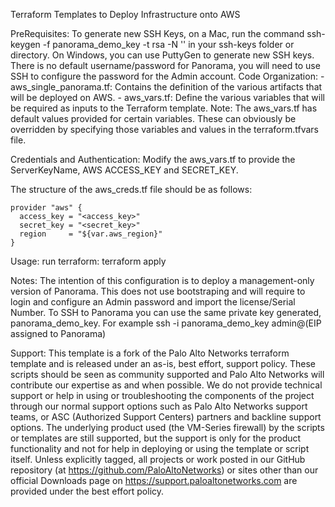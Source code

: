 Terraform Templates to Deploy Infrastructure onto AWS

PreRequisites:
To generate new SSH Keys, on a Mac, run the command ssh-keygen -f panorama_demo_key -t rsa -N '' in your ssh-keys folder or directory. On Windows, you can use PuttyGen to generate new SSH keys.
There is no default username/password for Panorama, you will need to use SSH to configure the password for the Admin account.
Code Organization:
    - aws_single_panorama.tf: Contains the definition of the various artifacts that will be deployed on AWS.
    - aws_vars.tf: Define the various variables that will be required as inputs to the Terraform template.
Note: The aws_vars.tf has default values provided for certain variables. These can obviously be overridden by specifying those variables and values in the terraform.tfvars file.

Credentials and Authentication:
Modify the aws_vars.tf to provide the ServerKeyName, AWS ACCESS_KEY and SECRET_KEY.

The structure of the aws_creds.tf file should be as follows:

    provider "aws" {
      access_key = "<access_key>"
      secret_key = "<secret_key>"
      region     = "${var.aws_region}"
    }

Usage:
run terraform: terraform apply

Notes:
The intention of this configuration is to deploy a management-only version of Panorama.  This does not use bootstraping and will require to login and configure an Admin password and import the license/Serial Number. 
To SSH to Panorama you can use the same private key generated, panorama_demo_key. For example ssh -i panorama_demo_key admin@(EIP assigned to Panorama)

Support:
This template is a fork of the Palo Alto Networks terraform template and is released under an as-is, best effort, support policy. These scripts should be seen as community supported and Palo Alto Networks will contribute our expertise as and when possible. We do not provide technical support or help in using or troubleshooting the components of the project through our normal support options such as Palo Alto Networks support teams, or ASC (Authorized Support Centers) partners and backline support options. The underlying product used (the VM-Series firewall) by the scripts or templates are still supported, but the support is only for the product functionality and not for help in deploying or using the template or script itself. Unless explicitly tagged, all projects or work posted in our GitHub repository (at https://github.com/PaloAltoNetworks) or sites other than our official Downloads page on https://support.paloaltonetworks.com are provided under the best effort policy.
